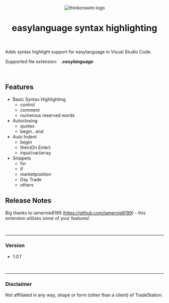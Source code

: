 
<p align="center"> <img src="https://ridertradingtools.com/images/ts_dev_env_icon.png" alt="thinkorswim logo"> </p>
<h1  align="center"> easylanguage syntax highlighting </h1> 

<br>

Adds syntax highlight support for easylanguage in Visual Studio Code. 

Supported file extension: &nbsp; <b><i>.easylanguage</i></b>

<br>


## Features

- Basic Syntax Highlighting
  - control
  - comment
  - numerous reserved words
- Autoclosing
  - quotes
  - begin...end
- Auto Indent
  - begin
  - then(On Enter)
  - input/var/array
- Snippets
  - for
  - if
  - marketposition
  - Day Trade
  - others



## Release Notes

Big thanks to iamernie8199 (https://github.com/iamernie8199) - this extension utilizes some of your features! 

<br>

---

### Version 
- *1.0.1*

<br>

---

### Disclaimer
Not affiliated in any way, shape or form (other than a client) of TradeStation.

